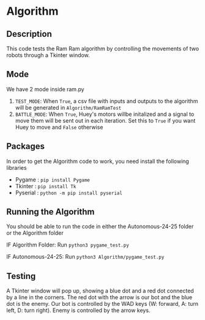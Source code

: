 # Algorithm

## Description
This code tests the Ram Ram algorithm by controlling the movements of two robots through a Tkinter window. 

## Mode
We have 2 mode inside ram.py
1. `TEST_MODE`: When `True`, a csv file with inputs and outputs to the algorithm will be generated in `Algorithm/RamRamTest`
2. `BATTLE_MODE`: When `True`, Huey's motors willbe initalized and a signal to move them will be sent out in each iteration. Set this to `True` if you want Huey to move and `False` otherwise

## Packages
In order to get the Algorithm code to work, you need install the following libraries

- Pygame : `pip install Pygame`
- Tkinter : `pip install Tk`
- Pyserial : `python -m pip install pyserial`

## Running the Algorithm

You should be able to run the code in either the Autonomous-24-25 folder or the Algorithm folder

IF Algorithm Folder:
Run `python3 pygame_test.py`

IF Autonomous-24-25:
Run `python3 Algorithm/pygame_test.py`

## Testing

A Tkinter window will pop up, showing a blue dot and a red dot connected by a line in the corners. 
The red dot with the arrow is our bot and the blue dot is the enemy. 
Our bot is controlled by the WAD keys (W: forward, A: turn left, D: turn right).
Enemy is controlled by the arrow keys.